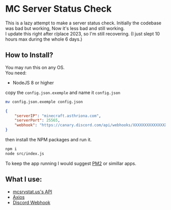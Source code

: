 # MC Server Status Check
This is a lazy attempt to make a server status check. 
Initially the codebase was bad but working, Now it's less bad and still working.  
I update this right after r/place 2023, so I'm still recovering. (I just slept 10 hours max during the whole 6 days.)  
  
## How to Install? 
You may run this on any OS.  
You need: 
- NodeJS 8 or higher
  
copy the `config.json.exemple` and name it `config.json`  
```bash
mv config.json.exemple config.json
```  
  

```json 
{
    "serverIP": "minecraft.asthriona.com",
    "serverPort": 25565,
    "webhook": "https://canary.discord.com/api/webhooks/XXXXXXXXXXXXXXXXXXXXX/XXXXXXXXXXXXXXXXXXXXXXXXXXXXXXXXXXXX"
}
```
then install the NPM packages and run it.
```bash
npm i
node src/index.js
```  
  
To keep the app running I would suggest [PM2](https://pm2.keymetrics.io/) or simillar apps.  
  
## What I use: 

- [mcsrvstat.us's API](https://mcsrvstat.us/)
- [Axios](https://axios-http.com/fr/docs/intro)
- [Discord Webhook](https://discord.com/developers/docs/resources/webhook)

